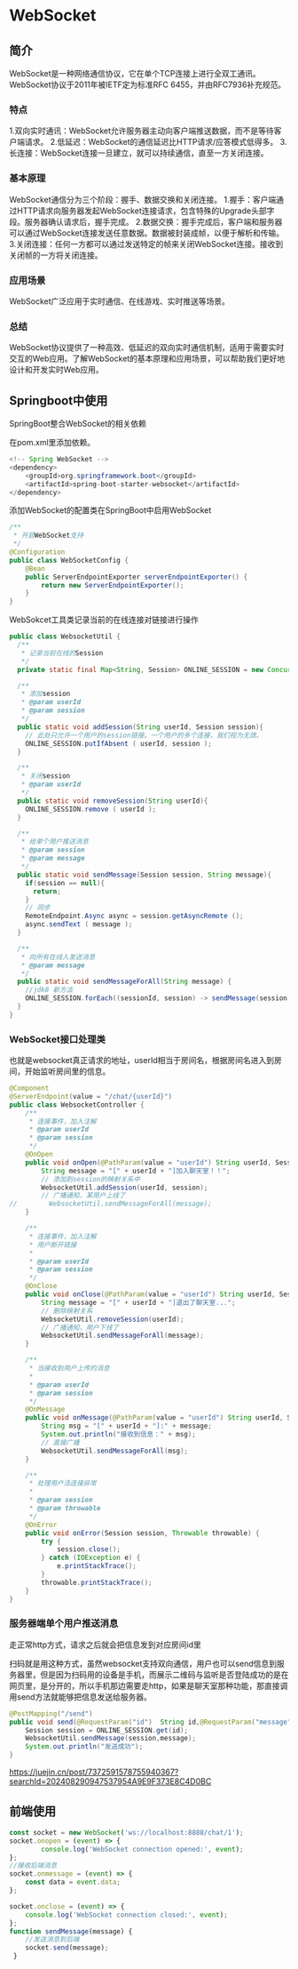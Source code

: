 # WebSocket

## 简介

WebSocket是一种网络通信协议，它在单个TCP连接上进行全双工通讯。WebSocket协议于2011年被IETF定为标准RFC 6455，并由RFC7936补充规范。

### 特点
1.双向实时通讯：WebSocket允许服务器主动向客户端推送数据，而不是等待客户端请求。
2.低延迟：WebSocket的通信延迟比HTTP请求/应答模式低得多。
3.长连接：WebSocket连接一旦建立，就可以持续通信，直至一方关闭连接。

### 基本原理

WebSocket通信分为三个阶段：握手、数据交换和关闭连接。
1.握手：客户端通过HTTP请求向服务器发起WebSocket连接请求，包含特殊的Upgrade头部字段。服务器确认请求后，握手完成。
2.数据交换：握手完成后，客户端和服务器可以通过WebSocket连接发送任意数据。数据被封装成帧，以便于解析和传输。
3.关闭连接：任何一方都可以通过发送特定的帧来关闭WebSocket连接。接收到关闭帧的一方将关闭连接。
### 应用场景
WebSocket广泛应用于实时通信、在线游戏、实时推送等场景。

### 总结

WebSocket协议提供了一种高效、低延迟的双向实时通信机制，适用于需要实时交互的Web应用。了解WebSocket的基本原理和应用场景，可以帮助我们更好地设计和开发实时Web应用。


## Springboot中使用
SpringBoot整合WebSocket的相关依赖

在pom.xml里添加依赖。
```java
<!-- Spring WebSocket -->
<dependency>
    <groupId>org.springframework.boot</groupId>
    <artifactId>spring-boot-starter-websocket</artifactId>
</dependency>
```
添加WebSocket的配置类在SpringBoot中启用WebSocket
```java
/**
 * 开启WebSocket支持
 */
@Configuration  
public class WebSocketConfig {  
    @Bean  
    public ServerEndpointExporter serverEndpointExporter() {  
        return new ServerEndpointExporter();  
    }
} 
```
WebSokcet工具类记录当前的在线连接对链接进行操作
```java
public class WebsocketUtil {
  /**
   * 记录当前在线的Session
   */
  private static final Map<String, Session> ONLINE_SESSION = new ConcurrentHashMap<>();

  /**
   * 添加session
   * @param userId
   * @param session
   */
  public static void addSession(String userId, Session session){
    // 此处只允许一个用户的session链接。一个用户的多个连接，我们视为无效。
    ONLINE_SESSION.putIfAbsent ( userId, session );
  }

  /**
   * 关闭session
   * @param userId
   */
  public static void removeSession(String userId){
    ONLINE_SESSION.remove ( userId );
  }

  /**
   * 给单个用户推送消息
   * @param session
   * @param message
   */
  public static void sendMessage(Session session, String message){
    if(session == null){
      return;
    }
    // 同步
    RemoteEndpoint.Async async = session.getAsyncRemote ();
    async.sendText ( message );
  }

  /**
   * 向所有在线人发送消息
   * @param message
   */
  public static void sendMessageForAll(String message) {
    //jdk8 新方法
    ONLINE_SESSION.forEach((sessionId, session) -> sendMessage(session, message));
  }
}
 ```
### WebSocket接口处理类
也就是websocket真正请求的地址，userId相当于房间名，根据房间名进入到房间，开始监听房间里的信息。
```java
@Component
@ServerEndpoint(value = "/chat/{userId}")
public class WebsocketController {
    /**
     * 连接事件，加入注解
     * @param userId
     * @param session
     */
    @OnOpen
    public void onOpen(@PathParam(value = "userId") String userId, Session session) {
        String message = "[" + userId + "]加入聊天室！！";
        // 添加到session的映射关系中
        WebsocketUtil.addSession(userId, session);
        // 广播通知，某用户上线了
//        WebsocketUtil.sendMessageForAll(message);
    }

    /**
     * 连接事件，加入注解
     * 用户断开链接
     *
     * @param userId
     * @param session
     */
    @OnClose
    public void onClose(@PathParam(value = "userId") String userId, Session session) {
        String message = "[" + userId + "]退出了聊天室...";
        // 删除映射关系
        WebsocketUtil.removeSession(userId);
        // 广播通知，用户下线了
        WebsocketUtil.sendMessageForAll(message);
    }

    /**
     * 当接收到用户上传的消息
     *
     * @param userId
     * @param session
     */
    @OnMessage
    public void onMessage(@PathParam(value = "userId") String userId, Session session, String message) {
        String msg = "[" + userId + "]:" + message;
        System.out.println("接收到信息：" + msg);
        // 直接广播
        WebsocketUtil.sendMessageForAll(msg);
    }

    /**
     * 处理用户活连接异常
     *
     * @param session
     * @param throwable
     */
    @OnError
    public void onError(Session session, Throwable throwable) {
        try {
            session.close();
        } catch (IOException e) {
            e.printStackTrace();
        }
        throwable.printStackTrace();
    }
}
``` 
### 服务器端单个用户推送消息
走正常http方式，请求之后就会把信息发到对应房间id里

扫码就是用这种方式，虽然websocket支持双向通信，用户也可以send信息到服务器里，但是因为扫码用的设备是手机，而展示二维码与监听是否登陆成功的是在网页里，是分开的，所以手机那边需要走http，如果是聊天室那种功能，那直接调用send方法就能够把信息发送给服务器。
```java
@PostMapping("/send")
public void send(@RequestParam("id")  String id,@RequestParam("message")String message) {
    Session session = ONLINE_SESSION.get(id);
    WebsocketUtil.sendMessage(session,message);
    System.out.println("发送成功");
}
```
https://juejin.cn/post/7372591578755940367?searchId=202408290947537954A9E9F373E8C4D0BC

## 前端使用
```javascript
const socket = new WebSocket('ws://localhost:8888/chat/1');
socket.onopen = (event) => {
        console.log('WebSocket connection opened:', event);
};
//接收后端消息
socket.onmessage = (event) => {
    const data = event.data;
};

socket.onclose = (event) => {
    console.log('WebSocket connection closed:', event);
};
function sendMessage(message) {
    //发送消息到后端
    socket.send(message);
 }
```

